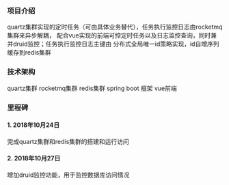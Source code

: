 ### 项目介绍
quartz集群实现的定时任务（可由具体业务替代），任务执行监控日志由rocketmq集群来异步解耦，
配合vue实现的前端可控定时任务以及日志监控查询，同时兼并druid监控；任务执行监控日志主键由
分布式全局唯一id策略实现，id自增序列缓存到redis集群
### 技术架构
quartz集群
rocketmq集群
redis集群
spring boot 框架
vue前端

### 里程碑

#### 1. 2018年10月24日
完成quartz集群和redis集群的搭建和运行访问

#### 2. 2018年10月27日
增加druid监控功能，用于监控数据库访问情况

